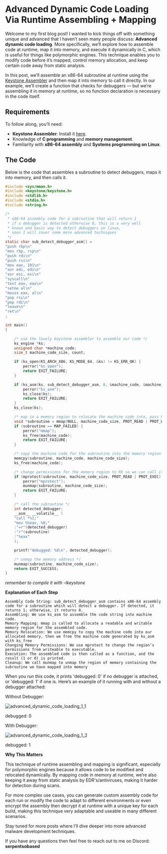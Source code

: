 # Advanced Dynamic Code Loading Via Runtime Assembling + Mapping

Welcome to my first blog post! I wanted to kick things off with something unique and advanced that I haven’t seen many people discuss: **Advanced dynamic code loading**. More specifically, we’ll explore how to assemble code at runtime, map it into memory, and execute it dynamically in C, which is useful for things like polymorphic engines. This technique enables you to modify code before it’s mapped, control memory allocation, and keep certain code away from static analysis.

In this post, we’ll assemble an x86-64 subroutine at runtime using the [Keystone Assembler](https://github.com/keystone-engine/keystone) and then map it into memory to call it directly. In our example, we’ll create a function that checks for debuggers — but we’re assembling it in memory at runtime, so no function declaration is necessary in the code itself.

## Requirements
To follow along, you’ll need:
- **Keystone Assembler**: Install it [here](https://github.com/keystone-engine/keystone).
- Knowledge of **C programming** and **memory management**.
- Familiarity with **x86-64 assembly** and **Systems programming on Linux**.

## The Code
Below is the code that assembles a subroutine to detect debuggers, maps it into memory, and then calls it.

```C
#include <sys/mman.h>
#include <keystone/keystone.h>
#include <stdlib.h>
#include <stdio.h>
#include <string.h>

/*
 * x86-64 assembly code for a subroutine that will return 1
 * if a debugger is detected otherwise 0, this is a very well
 * known and basic way to detect debuggers on linux,
 * soon I will cover some more advanced techniques
 */
static char sub_detect_debugger_asm[] =
"push rbp\n"
"mov rbp, rsp\n"
"push rdi\n"
"push rsi\n"
"mov eax, 101\n"
"xor edi, edi\n"
"xor esi, esi\n"
"syscall\n"
"test eax, eax\n"
"setne al\n"
"movzx eax, al\n"
"pop rsi\n"
"pop rdi\n"
"leave\n"
"ret\n"
;

int main()
{

    /* use the lovely keystone assembler to assemble our code */
    ks_engine *ks;
    unsigned char *machine_code;
    size_t machine_code_size, count;

    if (ks_open(KS_ARCH_X86, KS_MODE_64, &ks) != KS_ERR_OK) {
        perror("ks_open");
        return EXIT_FAILURE;
    }

    if (ks_asm(ks, sub_detect_debugger_asm, 0, &machine_code, &machine_code_size, &count) != KS_ERR_OK) {
        perror("ks_asm");
        ks_close(ks);
        return EXIT_FAILURE;
    }
    ks_close(ks);

    /* map in a memory region to relocate the machine code into, pass NULL into rdi so the kernel chooses the address  */
    void *subroutine = mmap(NULL, machine_code_size, PROT_READ | PROT_WRITE, MAP_ANONYMOUS | MAP_PRIVATE, -1, 0);
    if (subroutine == MAP_FAILED) {
        perror("mmap");
        ks_free(machine_code);
        return EXIT_FAILURE;
    }

    /* copy the machine code for the subroutine into the memory region */
    memcpy(subroutine, machine_code, machine_code_size);
    ks_free(machine_code);

    /* change permissions for the memory region to RX so we can call it */
    if (mprotect(subroutine, machine_code_size, PROT_READ | PROT_EXEC) < 0) {
        perror("mprotect");
        munmap(subroutine, machine_code_size);
        return EXIT_FAILURE;
    }

    /* call the subroutine */
    int detected_debugger;
    __asm__ __volatile__ (
    "call *%1;"
    "mov %%eax, %0;"
    :"=r"(detected_debugger)
    :"r"(subroutine)
    :"%eax"
    );

    printf("debugged: %d\n", detected_debugger);

    /* unmap the memory address */
    munmap(subroutine, machine_code_size);
    return EXIT_SUCCESS;
}
```

*remember to compile it with -lkeystone*

**Explanation of Each Step**

    Assembly Code String: sub_detect_debugger_asm contains x86-64 assembly code for a subroutine which will detect a debugger. If detected, it returns 1; otherwise, it returns 0.
    Assembling: We use ks_asm to assemble the code string into machine code.
    Memory Mapping: mmap is called to allocate a readable and writable memory region for the assembled code.
    Memory Relocation: We use memcpy to copy the machine code into our allocated memory, then we free the machine code generated by ks_asm with ks_free
    Changing Memory Permissions: We use mprotect to change the region’s permissions from writeable to executable.
    Execution: The assembled code is then called as a function, and the result (1 or 0) is printed.
    Cleanup: We call munmap to unmap the region of memory containing the subroutine we have mapped into memory


When you run this code, it prints 'debugged: 0' if no debugger is attached, or 'debugged: 1' if one is. Here’s an example of it running with and without a debugger attached:

Without Debugger:

![advanced_dynamic_code_loading_1_1](https://github.com/user-attachments/assets/76f1565b-1f35-43c6-b4bc-49e09c5d4e6e)

debugged: 0

With Debugger:

![advanced_dynamic_code_loading_1_2](https://github.com/user-attachments/assets/cfae4262-a647-414c-94ce-fbb22c5b7a6b)

debugged: 1

**Why This Matters**

This technique of runtime assembling and mapping is significant, especially for polymorphic engines because it allows code to be modified and relocated dynamically. By mapping code in memory at runtime, we’re also keeping it away from static analysis by EDR's/antiviruses, making it harder for detection during scans. 

For more complex use cases, you can generate custom assembly code for each run or modify the code to adapt to different environments or even encrypt the assembly then decrypt it at runtime with a unique key for each build, making this technique very adaptable and useable in many different scenarios.

Stay tuned for more posts where I’ll dive deeper into more advanced malware development techniques.

If you have any questions then feel free to reach out to me on Discord: **serpentsobased**
